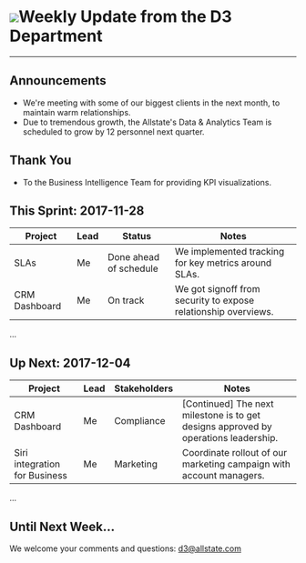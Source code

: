 # <img src="https://i3.ypcdn.com/blob/6b13dd28b9d4282f9f33554625a213eafd40b4c9_400x260_crop.jpg"></img>Weekly Update from the D3 Department
---

## Announcements
- We're meeting with some of our biggest clients in the next month, to maintain warm relationships.
- Due to tremendous growth, the Allstate's Data & Analytics Team is scheduled to grow by 12 personnel next quarter.

## Thank You
- To the Business Intelligence Team for providing KPI visualizations.

## This Sprint: 2017-11-28

Project         | Lead | Status                     | Notes
----------------|------|----------------------------|---------------------------------------------------------------
SLAs            | Me   | Done ahead of schedule     | We implemented tracking for key metrics around SLAs.
CRM Dashboard   | Me   | On track                   | We got signoff from security to expose relationship overviews.
...

## Up Next: 2017-12-04
Project            | Lead | Stakeholders               | Notes
-------------------|------|----------------------------|--------------------------------------------------------------------------------------
CRM Dashboard      | Me   | Compliance                 | [Continued] The next milestone is to get designs approved by operations leadership.
Siri integration for Business | Me   | Marketing                  | Coordinate rollout of our marketing campaign with account managers.
...

## Until Next Week...
We welcome your comments and questions: [d3@allstate.com](http://amandaclaireoconnor.com/)
